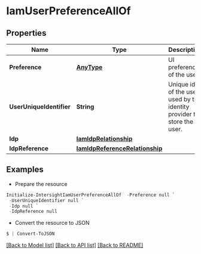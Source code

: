 # IamUserPreferenceAllOf
## Properties

Name | Type | Description | Notes
------------ | ------------- | ------------- | -------------
**Preference** | [**AnyType**](.md) | UI preferences of the user. | [optional] 
**UserUniqueIdentifier** | **String** | Unique id of the user used by the identity provider to store the user. | [optional] [readonly] 
**Idp** | [**IamIdpRelationship**](IamIdpRelationship.md) |  | [optional] 
**IdpReference** | [**IamIdpReferenceRelationship**](IamIdpReferenceRelationship.md) |  | [optional] 

## Examples

- Prepare the resource
```powershell
Initialize-IntersightIamUserPreferenceAllOf  -Preference null `
 -UserUniqueIdentifier null `
 -Idp null `
 -IdpReference null
```

- Convert the resource to JSON
```powershell
$ | Convert-ToJSON
```

[[Back to Model list]](../README.md#documentation-for-models) [[Back to API list]](../README.md#documentation-for-api-endpoints) [[Back to README]](../README.md)

